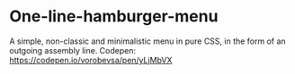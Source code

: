 # One-line-hamburger-menu
A simple, non-classic and minimalistic menu in pure CSS, in the form of an outgoing assembly line.
Codepen: https://codepen.io/vorobevsa/pen/yLjMbVX

